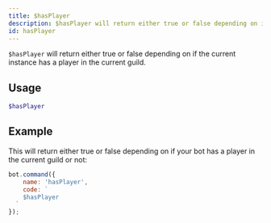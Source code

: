 ```yaml
---
title: $hasPlayer
description: $hasPlayer will return either true or false depending on if the current instance has a player in the current guild.
id: hasPlayer
---
```


`$hasPlayer` will return either true or false depending on if the current instance has a player in the current guild.

## Usage

```php
$hasPlayer
```

## Example

This will return either true or false depending on if your bot has a player in the current guild or not:

```javascript
bot.command({
    name: 'hasPlayer',
    code: `
    $hasPlayer
  `
});
```